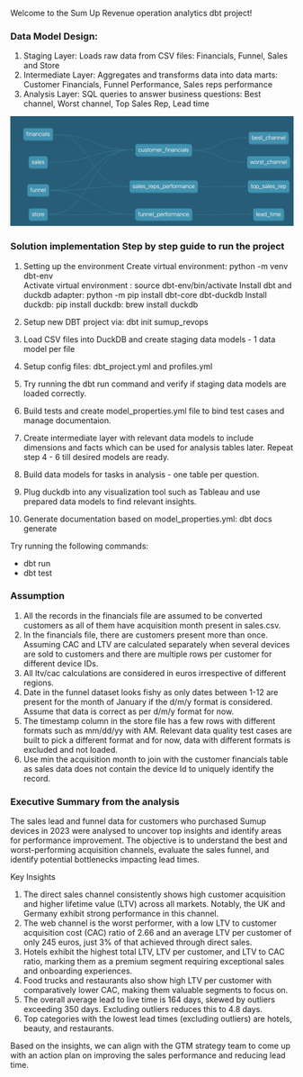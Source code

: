 Welcome to the Sum Up Revenue operation analytics dbt project!

### Data Model Design:
1. Staging Layer: Loads raw data from CSV files: Financials, Funnel, Sales and Store
2. Intermediate Layer: Aggregates and transforms data into data marts: Customer Financials, Funnel Performance, Sales reps performance
3. Analysis Layer: SQL queries to answer business questions: Best channel, Worst channel, Top Sales Rep, Lead time

![alt text](<dbt model dag.png>)

### Solution implementation Step by step guide to run the project

1. Setting up the environment
    Create virtual environment: python -m venv dbt-env  
    Activate virtual environment : source dbt-env/bin/activate
    Install dbt and duckdb adapter: python -m pip install dbt-core dbt-duckdb 
    Install duckdb: pip install duckdb: brew install duckdb

2. Setup new DBT project via: dbt init sumup_revops

3. Load CSV files into DuckDB and create staging data models - 1 data model per file

4. Setup config files: dbt_project.yml and profiles.yml

5. Try running the dbt run command and verify if staging data models are loaded correctly.

6. Build tests and create model_properties.yml file to bind test cases and manage documentaion.

7. Create intermediate layer with relevant data models to include dimensions and facts which can be used for analysis tables later. Repeat step 4 - 6 till desired models are ready.

8. Build data models for tasks in analysis - one table per question.

9. Plug duckdb into any visualization tool such as Tableau and use prepared data models to find relevant insights.

10. Generate documentation based on model_properties.yml: dbt docs generate
    
Try running the following commands:
- dbt run
- dbt test

### Assumption
1. All the records in the financials file are assumed to be converted customers as all of them have acquisition month present in sales.csv.
2. In the financials file, there are customers present more than once. Assuming CAC and LTV are calculated separately when several devices are sold to customers and there are multiple rows per customer for different device IDs.
3. All ltv/cac calculations are considered in euros irrespective of different regions.
4. Date in the funnel dataset looks fishy as only dates between 1-12 are present for the month of January if the d/m/y format is considered. Assume that data is correct as per d/m/y format for now.
5. The timestamp column in the store file has a few rows with different formats such as mm/dd/yy with AM. Relevant data quality test cases are built to pick a different format and for now, data with different formats is excluded and not loaded.
6. Use min the acquisition month to join with the customer financials table as sales data does not contain the device Id to uniquely identify the record.


### Executive Summary from the analysis
The sales lead and funnel data for customers who purchased Sumup devices in 2023 were analysed to uncover top insights and identify areas for performance improvement. The objective is to understand the best and worst-performing acquisition channels, evaluate the sales funnel, and identify potential bottlenecks impacting lead times. 

Key Insights
1. The direct sales channel consistently shows high customer acquisition and higher lifetime value (LTV) across all markets. Notably, the UK and Germany exhibit strong performance in this channel.
2. The web channel is the worst performer, with a low LTV to customer acquisition cost (CAC) ratio of 2.66 and an average LTV per customer of only 245 euros, just 3% of that achieved through direct sales.
3. Hotels exhibit the highest total LTV, LTV per customer, and LTV to CAC ratio, marking them as a premium segment requiring exceptional sales and onboarding experiences.
4. Food trucks and restaurants also show high LTV per customer with comparatively lower CAC, making them valuable segments to focus on.
5. The overall average lead to live time is 164 days, skewed by outliers exceeding 350 days. Excluding outliers reduces this to 4.8 days.
6. Top categories with the lowest lead times (excluding outliers) are hotels, beauty, and restaurants.

Based on the insights, we can align with the GTM strategy team to come up with an action plan on improving the sales performance and reducing lead time. 




